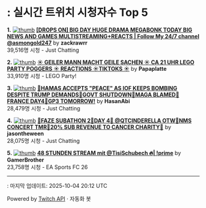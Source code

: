 # : 실시간 트위치 시청자수 Top 5

**1.** [![thumb](https://static-cdn.jtvnw.net/previews-ttv/live_user_zackrawrr-320x180.jpg)](https://twitch.tv/zackrawrr)
**[[DROPS ON] BIG DAY HUGE DRAMA MEGABONK TODAY BIG NEWS AND GAMES MULTISTREAMING+REACTS | Follow My 24/7 channel @asmongold247](https://twitch.tv/zackrawrr)** by **zackrawrr**<br>39,516명 시청  - Just Chatting

**2.** [![thumb](https://static-cdn.jtvnw.net/previews-ttv/live_user_papaplatte-320x180.jpg)](https://twitch.tv/Papaplatte)
**[☀️ GEILER MANN MACHT GEILE SACHEN ☀️ CA 21 UHR LEGO PARTY POGGERS ☀️ REACTIONS ☀️TIKTOKS ☀️](https://twitch.tv/Papaplatte)** by **Papaplatte**<br>33,910명 시청  - LEGO Party!

**3.** [![thumb](https://static-cdn.jtvnw.net/previews-ttv/live_user_hasanabi-320x180.jpg)](https://twitch.tv/HasanAbi)
**[🚨HAMAS ACCEPTS "PEACE" AS IOF KEEPS BOMBING DESPITE TRUMP DEMANDS🚨GOVT SHUTDOWN🚨MAGA BLAMED🚨FRANCE DAY4🚨GP3 TOMORROW!](https://twitch.tv/HasanAbi)** by **HasanAbi**<br>28,479명 시청  - Just Chatting

**4.** [![thumb](https://static-cdn.jtvnw.net/previews-ttv/live_user_jasontheween-320x180.jpg)](https://twitch.tv/jasontheween)
**[🔴FAZE SUBATHON 2🔴DAY 4🔴 @QTCINDERELLA OTW🔴NMS CONCERT TMR🔴20% SUB REVENUE TO CANCER CHARITY🔴](https://twitch.tv/jasontheween)** by **jasontheween**<br>28,075명 시청  - Just Chatting

**5.** [![thumb](https://static-cdn.jtvnw.net/previews-ttv/live_user_gamerbrother-320x180.jpg)](https://twitch.tv/GamerBrother)
**[48 STUNDEN STREAM mit  @TisiSchubech 🔥| !prime](https://twitch.tv/GamerBrother)** by **GamerBrother**<br>23,758명 시청  - EA Sports FC 26


---
: 마지막 업데이트: 2025-10-04 20:12 UTC

Powered by [Twitch API](https://dev.twitch.tv/docs/api/reference) · 자동화 봇